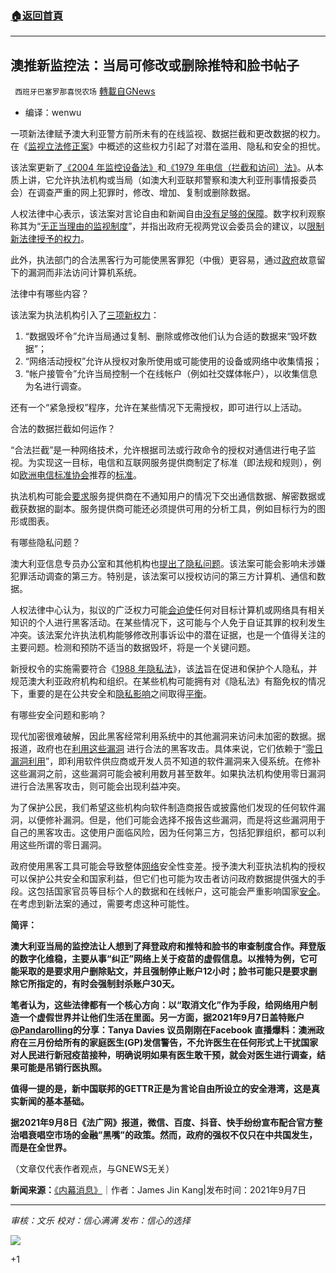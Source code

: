 ###  [:house:返回首頁](https://github.com/ourhimalayas/txt)
---


## 澳推新监控法：当局可修改或删除推特和脸书帖子
` 西班牙巴塞罗那喜悦农场` [轉載自GNews](https://gnews.org/zh-hans/1523676/)

- 编译：wenwu


一项新法律赋予澳大利亚警方前所未有的在线监视、数据拦截和更改数据的权力。在《[监视立法修正案](https://www.aph.gov.au/Parliamentary_Business/Bills_Legislation/Bills_Search_Results/Result?bId=r6623)》中概述的这些权力引起了对潜在滥用、隐私和安全的担忧。

该法案更新了[《2004 年](https://www.homeaffairs.gov.au/nat-security/files/surveillance-devices-act-2004-annual-report-2015-16.pdf)[监控设备法》](https://www.homeaffairs.gov.au/nat-security/files/surveillance-devices-act-2004-annual-report-2015-16.pdf)和[《1979 年电信（拦截和访问）法》](http://www.comlaw.gov.au/Series/C2004A02124)。从本质上讲，它允许执法机构或当局（如澳大利亚联邦警察和澳大利亚刑事情报委员会）在调查严重的网上犯罪时，修改、增加、复制或删除数据。

人权法律中心表示，该法案对言论自由和新闻自由[没有足够的保障](https://www.hrlc.org.au/news/2021/8/25/insufficient-safeguards-in-new-surveillance-law)。数字权利观察称其为“[无正当理由的监视制度](https://digitalrightswatch.org.au/2021/09/02/australias-new-mass-surveillance-mandate/)”，并指出政府无视两党议会委员会的建议，以[限制新法律授予的权力](https://parlinfo.aph.gov.au/parlInfo/download/committees/reportjnt/024617/toc_pdf/AdvisoryreportontheSurveillanceLegislationAmendment%28IdentifyandDisrupt%29Bill2020.pdf;fileType=application%2Fpdf)。

此外，执法部门的合法黑客行为可能使黑客罪犯（中俄）更容易，通过[政府](https://insiderpaper.com/bidens-government-critcised-for-leaving-service-dogs-in-kabul-twitter-enraged/)故意留下的漏洞而非法访问计算机系统。

法律中有哪些内容？

该法案为执法机构引入了[三项新权力](https://tutanota.com/blog/posts/australia-surveillance-bill/)：

1. “数据毁坏令”允许当局通过复制、删除或修改他们认为合适的数据来“毁坏数据”；
2. “网络活动授权”允许从授权对象所使用或可能使用的设备或网络中收集情报；
3. “帐户接管令”允许当局控制一个在线帐户（例如社交媒体帐户），以收集信息为名进行调查。


还有一个“紧急授权”程序，允许在某些情况下无需授权，即可进行以上活动。

合法的数据拦截如何运作？

“合法拦截”是一种网络技术，允许根据司法或行政命令的授权对通信进行电子监视。为实现这一目标，电信和互联网服务提供商制定了标准（即法规和规则），例如[欧洲电信标准协会](https://www.etsi.org/technologies/lawful-interception)推荐的[标准](https://www.etsi.org/technologies/lawful-interception)。

执法机构可能会[要求](https://lims.utimaco.com/how-lawful-interception-activities-support-leas/)服务提供商在不通知用户的情况下交出通信数据、解密数据或截获数据的副本。服务提供商可能还必须提供可用的分析工具，例如目标行为的图形或图表。

有哪些隐私问题？

澳大利亚信息专员办公室和其他机构也[提出了隐私问题](https://www.oaic.gov.au/engage-with-us/submissions/surveillance-legislation-amendment-identify-and-disrupt-bill-2020-submission-to-the-parliamentary-joint-committee-on-intelligence-and-security/)。该法案可能会影响未涉嫌犯罪活动调查的第三方。特别是，该法案可以授权访问的第三方计算机、通信和数据。

人权法律中心认为，拟议的广泛权力可能[会迫使](https://www.hrlc.org.au/news/2021/8/25/insufficient-safeguards-in-new-surveillance-law)任何对目标计算机或网络具有相关知识的个人进行黑客活动。在某些情况下，这可能与个人免于自证其罪的权利发生冲突。该法案允许执法机构能够修改刑事诉讼中的潜在证据，也是一个值得关注的主要问题。检测和预防不适当的数据毁坏，将是一个关键问题。

新授权令的实施需要符合《[1988 年隐私法](https://www.legislation.gov.au/Series/C2004A03712)》，该[法](https://www.legislation.gov.au/Series/C2004A03712)旨在促进和保护个人隐私，并规范澳大利亚政府机构和组织。在某些机构可能拥有对《隐私法》有豁免权的情况下，重要的是在公共安全和[隐私影响](https://www.natlawreview.com/article/even-hacking-field-government-surveillance-bill-passed-parliament)之间取得[平衡](https://www.oaic.gov.au/privacy/the-privacy-act/)。

有哪些安全问题和影响？

现代加密很难破解，因此黑客经常利用系统中的其他漏洞来访问未加密的数据。据报道，政府也在[利用这些漏洞](https://www.europarl.europa.eu/RegData/etudes/STUD/2017/583137/IPOL_STU%282017%29583137_EN.pdf) 进行合法的黑客攻击。具体来说，它们依赖于“[零日漏洞利用](https://www.fireeye.com/current-threats/what-is-a-zero-day-exploit.html)”，即利用软件供应商或开发人员不知道的软件漏洞来入侵系统。在修补这些漏洞之前，这些漏洞可能会被利用数月甚至数年。如果执法机构使用零日漏洞进行合法黑客攻击，则可能会出现利益冲突。

为了保护公民，我们希望这些机构向软件制造商报告或披露他们发现的任何软件漏洞，以便修补漏洞。但是，他们可能会选择不报告这些漏洞，而是将这些漏洞用于自己的黑客攻击。这使用户面临风险，因为任何第三方，包括犯罪组织，都可以利用这些所谓的零日漏洞。

政府使用黑客工具可能会导致整体[网络](https://insiderpaper.com/arizona-election-audit-report-delayed-cyber-ninjas-ceo-test-positive-for-covid/)安全性变差。授予澳大利亚执法机构的授权可以保护公共安全和国家利益，但它们也可能为攻击者访问政府数据提供强大的手段。这包括国家官员等目标个人的数据和在线帐户，这可能会严重影响国家[安全](https://insiderpaper.com/what-is-pegasus-and-how-the-spyware-is-used-to-hack-phones/)。在考虑到新法案的通过，需要考虑这种可能性。

**简评：**

**澳大利亚当局的监控法让人想到了拜登政府和推特和脸书的审查制度合作。拜登版的数字化维稳，主要从事“纠正”网络上关于疫苗的虚假信息。以推特为例，它可能采取的是要求用户删除贴文，并且强制停止账户12小时；脸书可能只是要求删除它所指定的，有时会强制封杀账户30天。**

**笔者认为，这些法律都有一个核心方向：以“取消文化”作为手段，给网络用户制造一个虚假世界并让他们生活在里面。另一方面，据2021年9月7日盖特账户[@Pandarolling](https://gettr.com/post/padlmt65df)的分享：Tanya Davies 议员刚刚在Facebook 直播爆料：澳洲政府在三月份给所有的家庭医生(GP)发信警告，不允许医生在任何形式上干扰国家对人民进行新冠疫苗接种，明确说明如果有医生敢干预，就会对医生进行调查，结果可能是吊销行医执照。**

**值得一提的是，新中国联邦的GETTR正是为言论自由所设立的安全港湾，这是真实新闻的基本基础。**

**据2021年9月8日《法广网》报道，微信、百度、抖音、快手纷纷宣布配合官方整治唱衰唱空市场的金融”黑嘴”的政策。然而，政府的强权不仅只在中共国发生，而是在全世界。**

（文章仅代表作者观点，与GNEWS无关）

**新闻来源：**[《内幕消息》](https://insiderpaper.com/australian-government-new-surveillance-laws-modify-twitter-facebook-posts/)｜作者：James Jin Kang|发布时间：2021年9月7日

* * *

*审核：文乐
校对：信心满满
发布：信心的选择*

![](https://assets.gnews.org/wp-content/uploads/2021/09/GNEWS_CH.-5-1536x1086-1.jpeg)

+1
